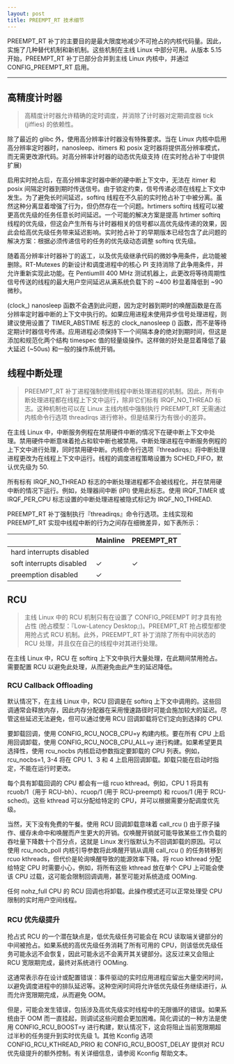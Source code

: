 ```yaml
---
layout: post
title: PREEMPT_RT 技术细节
---
```


PREEMPT_RT 补丁的主要目的是最大限度地减少不可抢占的内核代码量。因此，实施了几种替代机制和新机制。这些机制在主线 Linux 中部分可用。从版本 5.15 开始，PREEMPT_RT 补丁已部分合并到主线 Linux 内核中，并通过 CONFIG_PREEMPT_RT 启用。

---

## 高精度计时器

> 高精度计时器允许精确的定时调度，并消除了计时器对定期调度器 tick (jiffies) 的依赖性。

除了最近的 glibc 外，使用高分辨率计时器没有特殊要求。当在 Linux 内核中启用高分辨率定时器时，nanosleep、itimers 和 posix 定时器将提供高分辨率模式，而无需更改源代码。对高分辨率计时器的动态优先级支持 (在实时抢占补丁中提供扩展)

启用实时抢占后，在高分辨率定时器中断的硬中断上下文中，无法在 itimer 和 posix 间隔定时器到期时传送信号。由于锁定约束，信号传递必须在线程上下文中发生。为了避免长时间延迟，softirq 线程在不久前的实时抢占补丁中被分离。虽然这种分离显着增强了行为，但仍然存在一个问题。hrtimers softirq 线程可以被更高优先级的任务任意长时间延迟。一个可能的解决方案是提高 hrtimer softirq 线程的优先级，但这会产生所有与计时器相关的信号都以高优先级传递的效果，因此会给高优先级任务带来延迟影响。实时抢占补丁的早期版本已经包含了此问题的解决方案：根据必须传递信号的任务的优先级动态调整 softirq 优先级。

随着高分辨率计时器补丁的返工，以及优先级继承代码的微妙争用条件，此功能被删除。RT-Mutexes 的新设计和调度进程中的核心 PI 支持消除了此争用条件，并允许重新实现此功能。在 PentiumIII 400 MHz 测试机器上，此更改将等待周期性信号传送的线程的最大用户空间延迟从满系统负载下的 ~400 秒显着降低到 ~90 微秒。

(clock_) nanosleep 函数不会遇到此问题，因为定时器到期时的唤醒函数是在高分辨率定时器中断的上下文中执行的。如果应用进程未使用异步信号处理进程，则建议使用设置了 TIMER_ABSTIME 标志的 clock_nanosleep () 函数，而不是等待定期计时器信号传递。应用进程必须保持下一个间隔本身的绝对到期时间，但这是添加和规范化两个结构 timespec 值的轻量级操作。这样做的好处是显着降低了最大延迟 (~50us) 和一般的操作系统开销。

## 线程中断处理

> PREEMPT_RT 补丁进程强制使用线程中断处理进程的机制。因此，所有中断处理进程都在线程上下文中运行，除非它们标有 IRQF_NO_THREAD 标志。这种机制也可以在 Linux 主线内核中强制执行 PREEMPT_RT 无需通过内核命令行选项 threadirqs 进行修补。但是结果行为有很小的差异。

在主线 Linux 中，中断服务例程在禁用硬件中断的情况下在硬中断上下文中处理。禁用硬件中断意味着抢占和软中断也被禁用。中断处理进程在中断服务例程的上下文中进行处理，同时禁用硬中断。内核命令行选项『threadirqs』将中断处理进程更改为在线程上下文中运行。线程的调度进程策略设置为 SCHED_FIFO，默认优先级为 50.

所有标有 IRQF_NO_THREAD 标志的中断处理进程都不会被线程化，并在禁用硬中断的情况下运行。例如，处理器间中断 (IPI) 使用此标志。使用 IRQF_TIMER 或 IRQF_PER_CPU 标志设置的中断处理进程被隐式标记为 IRQF_NO_THREAD.

PREEMPT_RT 补丁强制执行『threadirqs』命令行选项。主线实现和 PREEMPT_RT 实现中线程中断的行为之间存在细微差异，如下表所示：


| | Mainline | PREEMPT_RT |
|-- | --|-- |
| hard interrupts disabled | | |
| soft interrupts disabled | ✓ | ✓ |
| preemption disabled | ✓ | |

## RCU

> 主线 Linux 中的 RCU 机制只有在设置了 CONFIG_PREEMPT 时才具有抢占性 (抢占模型：『Low-Latency Desktop』)。PREEMPT_RT 抢占模型都使用抢占式 RCU 机制。此外，PREEMPT_RT 补丁消除了所有中间状态的 RCU 处理，并且仅在自己的线程中对其进行处理。

在主线 Linux 中，RCU 在 softirq 上下文中执行大量处理，在此期间禁用抢占。需要配置 RCU 以避免此处理，从而避免由此产生的延迟降低。

### RCU Callback Offloading

默认情况下，在主线 Linux 中，RCU 回调是在 softirq 上下文中调用的。这些回调通常会释放内存，因此内存分配器在采用慢速路径时可能会施加较大的延迟。尽管这些延迟无法避免，但可以通过使用 RCU 回调卸载将它们定向到选择的 CPU.

要卸载回调，使用 CONFIG_RCU_NOCB_CPU=y 构建内核。要在所有 CPU 上启用回调卸载，使用 CONFIG_RCU_NOCB_CPU_ALL=y 进行构建。如果希望更具选择性，使用 rcu_nocbs 内核启动参数指定要卸载的 CPU 列表。例如，rcu_nocbs=1, 3-4 将在 CPU 1、3 和 4 上启用回调卸载。卸载只能在启动时指定，不能在运行时更改。

每个具有卸载回调的 CPU 都会有一组 rcuo kthread。例如，CPU 1 将具有 rcuob/1（用于 RCU-bh）、rcuop/1 (用于 RCU-preempt) 和 rcuos/1 (用于 RCU-sched)。这些 kthread 可以分配给特定的 CPU，并可以根据需要分配调度优先级。

当然，天下没有免费的午餐。使用 RCU 回调卸载意味着 call_rcu () 由于原子操作、缓存未命中和唤醒而产生更大的开销。仅唤醒开销就可能导致某些工作负载的吞吐量下降数十个百分点，这就是 Linux 发行版默认为不回调卸载的原因。可以使用 rcu_nocb_poll 内核引导参数将此唤醒开销从调用 call_rcu () 的任务转移到 rcuo kthreads，但代价是轮询唤醒导致的能源效率下降。将 rcuo kthread 分配给特定 CPU 时需要小心，例如，将所有这些 kthread 放在单个 CPU 上可能会使该 CPU 过载，这可能会限制回调调用，甚至可能对系统造成 OOMing.

任何 nohz_full CPU 的 RCU 回调也将卸载。此操作模式还可以正常处理受 CPU 限制的实时用户空间线程。

### RCU 优先级提升

抢占式 RCU 的一个潜在缺点是，低优先级任务可能会在 RCU 读取端关键部分的中间被抢占。如果系统的高优先级任务消耗了所有可用的 CPU，则该低优先级任务可能永远不会恢复，因此可能永远不会离开其关键部分。这反过来又会阻止 RCU 宽限期完成，最终对系统进行 OOMing.

这通常表示存在设计或配置错误：事件驱动的实时应用进程应留出大量空闲时间，以避免调度进程中的排队延迟等。这种空闲时间将允许低优先级任务继续进行，从而允许宽限期完成，从而避免 OOM。

但是，可能会发生错误，包括涉及高优先级实时线程中的无限循环的错误。如果系统由于 OOM 而一直挂起，则调试这些问题会更加困难。简化调试的一种方法是使用 CONFIG_RCU_BOOST=y 进行构建，默认情况下，这会将阻止当前宽限期超过半秒的任务提升到实时优先级 1。其他 Kconfig 选项 CONFIG_RCU_KTHREAD_PRIO 和 CONFIG_RCU_BOOST_DELAY 提供对 RCU 优先级提升的额外控制。有关详细信息，请参阅 Kconfig 帮助文本。

